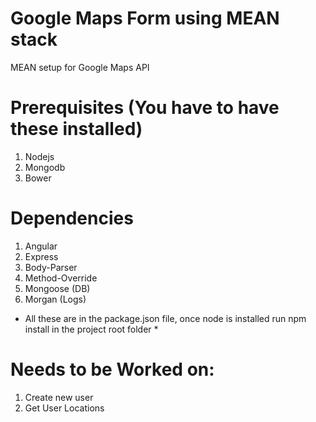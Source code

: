 # Google Maps Form using MEAN stack
MEAN setup for Google Maps API

# Prerequisites (You have to have these installed)
1. Nodejs
2. Mongodb
3. Bower

# Dependencies
1. Angular
2. Express
3. Body-Parser
4. Method-Override
5. Mongoose (DB)
6. Morgan (Logs)

* All these are in the package.json file, once node is installed run npm install in the project root folder *

# Needs to be Worked on:
1. Create new user
2. Get User Locations